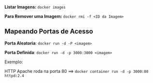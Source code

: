 **Listar Imagens:** `docker images`

**Para Remover uma Imagem:** `docker rmi -f <ID da Imagem>`

## Mapeando Portas de Acesso

**Porta Aleatoria**: `docker run -d -P <imagem>`

**Porta Definida**: `docker run -d -p 3000:3000 <imagem>`

Exemplo:

HTTP Apache roda na porta 80 ==> `docker container run -d -p 3000:80 httpd:2.4`